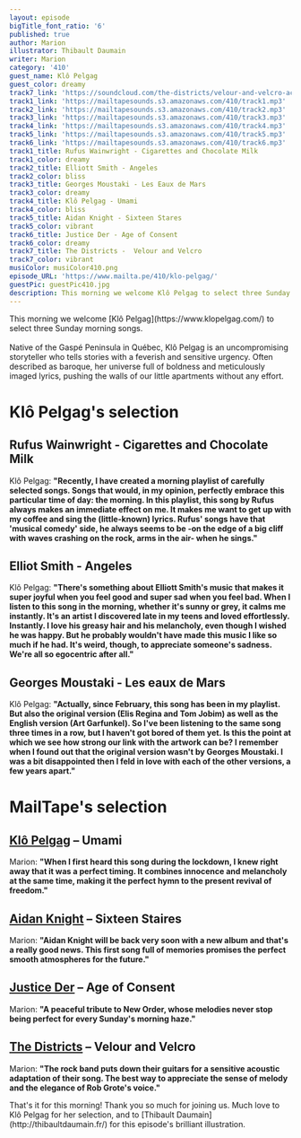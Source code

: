 ```yaml
---
layout: episode
bigTitle_font_ratio: '6'
published: true
author: Marion
illustrator: Thibault Daumain
writer: Marion
category: '410'
guest_name: Klô Pelgag
guest_color: dreamy
track7_link: 'https://soundcloud.com/the-districts/velour-and-velcro-acoustic'
track1_link: 'https://mailtapesounds.s3.amazonaws.com/410/track1.mp3'
track2_link: 'https://mailtapesounds.s3.amazonaws.com/410/track2.mp3'
track3_link: 'https://mailtapesounds.s3.amazonaws.com/410/track3.mp3'
track4_link: 'https://mailtapesounds.s3.amazonaws.com/410/track4.mp3'
track5_link: 'https://mailtapesounds.s3.amazonaws.com/410/track5.mp3'
track6_link: 'https://mailtapesounds.s3.amazonaws.com/410/track6.mp3'
track1_title: Rufus Wainwright - Cigarettes and Chocolate Milk
track1_color: dreamy
track2_title: Elliott Smith - Angeles
track2_color: bliss
track3_title: Georges Moustaki - Les Eaux de Mars
track3_color: dreamy
track4_title: Klô Pelgag - Umami
track4_color: bliss
track5_title: Aidan Knight - Sixteen Stares
track5_color: vibrant
track6_title: Justice Der - Age of Consent
track6_color: dreamy
track7_title: The Districts -  Velour and Velcro
track7_color: vibrant
musiColor: musiColor410.png
episode_URL: 'https://www.mailta.pe/410/klo-pelgag/'
guestPic: guestPic410.jpg
description: This morning we welcome Klô Pelgag to select three Sunday morning songs.
---
```

<p id="introduction">This morning we welcome [Klô Pelgag](https://www.klopelgag.com/) to select three Sunday morning songs.
<br><br>
Native of the Gaspé Peninsula in Québec, Klô Pelgag is an uncompromising storyteller who tells stories with a feverish and sensitive urgency. Often described as baroque, her universe full of boldness and meticulously imaged lyrics, pushing the walls of our little apartments without any effort.</p>

# Klô Pelgag's selection

## Rufus Wainwright - Cigarettes and Chocolate Milk
Klô Pelgag: **"**Recently, I have created a morning playlist of carefully selected songs. Songs that would, in my opinion, perfectly embrace this particular time of day: the morning. In this playlist, this song by Rufus always makes an immediate effect on me. It makes me want to get up with my coffee and sing the (little-known) lyrics. Rufus' songs have that 'musical comedy' side, he always seems to be -on the edge of a big cliff with waves crashing on the rock, arms in the air- when he sings.**"**

## Elliot Smith - Angeles
Klô Pelgag: **"**There's something about Elliott Smith's music that makes it super joyful when you feel good and super sad when you feel bad. When I listen to this song in the morning, whether it's sunny or grey, it calms me instantly. It's an artist I discovered late in my teens and loved effortlessly. Instantly. I love his greasy hair and his melancholy, even though I wished he was happy. But he probably wouldn't have made this music I like so much if he had. It's weird, though, to appreciate someone's sadness. We're all so egocentric after all.**"**

## Georges Moustaki - Les eaux de Mars
Klô Pelgag: **"**Actually, since February, this song has been in my playlist. But also the original version (Elis Regina and Tom Jobim) as well as the English version (Art Garfunkel). So I've been listening to the same song three times in a row, but I haven't got bored of them yet. Is this the point at which we see how strong our link with the artwork can be? I remember when I found out that the original version wasn't by Georges Moustaki. I was a bit disappointed then I feld in love with each of the other versions, a few years apart.**"**



# MailTape's selection

## [Klô Pelgag](https://klopelgag.bandcamp.com/) – Umami
Marion: **"**When I first heard this song during the lockdown, I knew right away that it was a perfect timing. It combines innocence and melancholy at the same time, making it the perfect hymn to the present revival of freedom.**"**

## [Aidan Knight](https://aidanknight.bandcamp.com/album/aidan-knight) – Sixteen Staires
Marion: **"**Aidan Knight will be back very soon with a new album and that's a really good news. This first song full of memories promises the perfect smooth atmospheres for the future.**"**

## [Justice Der](https://justiceder.bandcamp.com/) – Age of Consent
Marion: **"**A peaceful tribute to New Order, whose melodies never stop being perfect for every Sunday's morning haze.**"**

## [The Districts](https://thedistrictsband.bandcamp.com/album/you-know-im-not-going-anywhere) – Velour and Velcro
Marion: **"**The rock band puts down their guitars for a sensitive acoustic adaptation of their song. The best way to appreciate the sense of melody and the elegance of Rob Grote's voice.**"**


<p id="outroduction">That's it for this morning! Thank you so much for joining us. Much love to Klô Pelgag for her selection, and to [Thibault Daumain](http://thibaultdaumain.fr/) for this episode's brilliant illustration.</p>
